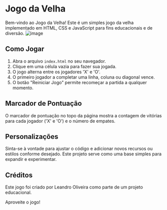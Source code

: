 
# Jogo da Velha

Bem-vindo ao Jogo da Velha! Este é um simples jogo da velha implementado em HTML, CSS e JavaScript para fins educacionais e de diversão.
 ![image](https://github.com/Leandrolinos/Jogo-da-Velha/assets/114179738/5c5169ac-3434-4f87-9106-bce7427806fc)
## Como Jogar

1. Abra o arquivo `index.html` no seu navegador.
2. Clique em uma célula vazia para fazer sua jogada.
3. O jogo alterna entre os jogadores 'X' e 'O'.
4. O primeiro jogador a completar uma linha, coluna ou diagonal vence.
5. O botão "Reiniciar Jogo" permite recomeçar a partida a qualquer momento.

## Marcador de Pontuação

O marcador de pontuação no topo da página mostra a contagem de vitórias para cada jogador ('X' e 'O') e o número de empates.

## Personalizações

Sinta-se à vontade para ajustar o código e adicionar novos recursos ou estilos conforme desejado. Este projeto serve como uma base simples para expandir e experimentar.

## Créditos

Este jogo foi criado por Leandro Oliveira como parte de um projeto educacional.

Aproveite o jogo!

